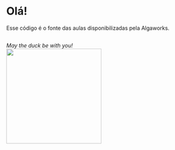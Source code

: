 # Olá!

Esse código é o fonte das aulas disponibilizadas pela Algaworks.

##

<i>May the duck be with you!</i>
<br>
<img width=250px height=250px src="https://s.keepmeme.com/files/en_posts/20200831/duck-with-gun-meme-5e2345d374d15d9b1f65c0b99e9b66a1.jpg">


